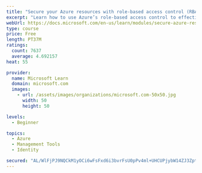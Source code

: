 ```yaml
---
title: "Secure your Azure resources with role-based access control (RBAC)"
excerpt: "Learn how to use Azure’s role-based access control to effectively manage your team’s access to Azure resources."
webUrl: https://docs.microsoft.com/en-us/learn/modules/secure-azure-resources-with-rbac/
type: course
price: Free
length: PT37M
ratings:
  count: 7637
  average: 4.692157
heat: 55

provider:
  name: Microsoft Learn
  domain: microsoft.com
  images:
    - url: /assets/images/organizations/microsoft.com-50x50.jpg
      width: 50
      height: 50

levels:
  - Beginner

topics:
  - Azure
  - Management Tools
  - Identity

secured: "AL/WlFjPJ9NQCkM1yOCi6wFsFxd6i3bvrFsU0pPv4ml+UHCUPjybW14ZJ3ZptUcxbk6gw2MgFwIJ8ilDhcjWHyeZlM3Hh9c0J1ldfE6wTdlghZ+oE0pxsBWSlBU4IQhs+WdUrKdd1u2IjlyPh2ygztJBcdJDq0nsb6IBQclEgKK+SDN8YVkAx0SvHV7CWxt7eS2iCWkem8FjmDA0d9NabwvCmayn14CtRYEDJp/6J+OjaHhOOVHd9R7IFxws3SoVt0Bx6kFgjc2otTBsE1yrCF5x3ugtMkdpXlEo8Ee8Z8BHn3c+RKFRSsGuIYOjM676awAQbGBDJpOzPg9BJRphsCXVp7dOy5cXsrmbtqklbn89xt6s5LIjeMgYYobAdftMMt5aONTQxM2ex+A6i5Vx5tRXeh4i3JaTqQ8rf1Yucjc=;t0oPXQOpd5KYf6i7F6edLg=="
---
```


